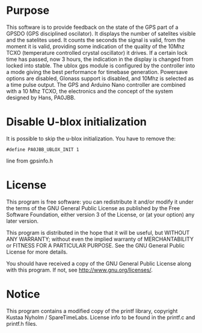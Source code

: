 
# Purpose

This software is to provide feedback on the state of the GPS part of a 
GPSDO (GPS disciplined oscilator). It displays the number of satelites visible 
and the satelites used. It counts the seconds the signal is valid, from the 
moment it is valid, providing some indication of the quality of the 10Mhz TCXO 
(temperature controlled crystal oscillator)
it drives. If a certain lock time has passed, now 3 hours, 
the indication in the display is changed from locked into stable.
The ublox gps module is configured by the controller into a mode giving the best
performance for timebase generation. Powersave options are disabled, Glonass 
support is disabled, and 10Mhz is selected as a time pulse output. The GPS and 
Arduino Nano controller are combined with a 10 Mhz TCXO, the electronics and the concept
of the system designed by Hans, PA0JBB.

# Disable U-blox initialization

It is possible to skip the u-blox initialization. You have to remove the:

    #define PA0JBB_UBLOX_INIT 1

line from gpsinfo.h


# License

This program is free software: you can redistribute it and/or modify
it under the terms of the GNU General Public License as published by
the Free Software Foundation, either version 3 of the License, or
(at your option) any later version.
 
This program is distributed in the hope that it will be useful,
but WITHOUT ANY WARRANTY; without even the implied warranty of
MERCHANTABILITY or FITNESS FOR A PARTICULAR PURPOSE.  See the
GNU General Public License for more details.

You should have received a copy of the GNU General Public License
along with this program.  If not, see <http://www.gnu.org/licenses/>.

# Notice

This program contains a modified copy of the printf library, 
copyright Kustaa Nyholm / SpareTimeLabs. License info to be found in the 
printf.c and printf.h files.



